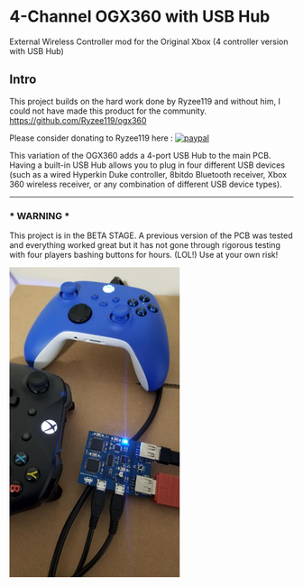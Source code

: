 # 4-Channel OGX360 with USB Hub
External Wireless Controller mod for the Original Xbox (4 controller version with USB Hub)

## Intro
This project builds on the hard work done by Ryzee119 and without him, I could not have made this product for the community.  https://github.com/Ryzee119/ogx360

Please consider donating to Ryzee119 here :
[![paypal](https://img.shields.io/badge/Donate-PayPal-green.svg)](https://www.paypal.com/cgi-bin/webscr?cmd=_donations&business=49HV7N8QH9KQ8&currency_code=AUD&source=url)<br>

This variation of the OGX360 adds a 4-port USB Hub to the main PCB.  Having a built-in USB Hub allows you to plug in four different USB devices (such as a wired Hyperkin Duke controller, 8bitdo Bluetooth receiver, Xbox 360 wireless receiver, or any combination of different USB device types).

----------

### * WARNING *
This project is in the BETA STAGE.  A previous version of the PCB was tested and everything worked great but it has not gone through rigorous testing with four players bashing buttons for hours.  (LOL!)  Use at your own risk!

<img src="./Images/4-port ogx360 with 4-port USB Hub.jpg" width="60%"/> 

